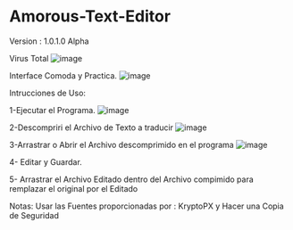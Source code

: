 # Amorous-Text-Editor
Version : 1.0.1.0 Alpha

Virus Total
![image](https://github.com/user-attachments/assets/b27f5c68-492a-493a-90bc-feb956f96012)

Interface Comoda y Practica.
![image](https://github.com/user-attachments/assets/74cb6c93-7778-4cb3-9cdc-fe03a68c7a2e)

Intrucciones de Uso:


1-Ejecutar el Programa.
![image](https://github.com/user-attachments/assets/d92f7585-d63c-42f1-bc44-f99daefd4046)



2-Descompriri el Archivo de Texto a traducir 
![image](https://github.com/user-attachments/assets/bc1890d8-bcac-436d-85cc-88cc0e86f305)



3-Arrastrar o Abrir el Archivo descomprimido en el programa
![image](https://github.com/user-attachments/assets/5d501a32-1cd3-4dac-b9d4-43f7245c645e)


4- Editar y Guardar.

5- Arrastrar el Archivo Editado dentro del Archivo compimido para remplazar el original por el Editado

Notas:
Usar las Fuentes proporcionadas por : KryptoPX
y Hacer una Copia de Seguridad
